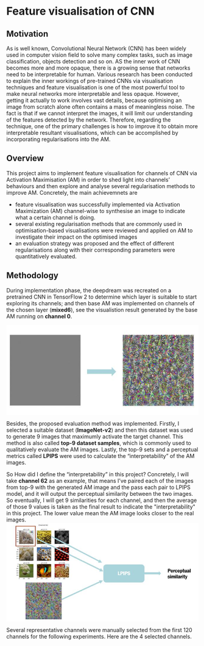 # Feature visualisation of CNN

## **Motivation**
As is well known, Convolutional Neural Network (CNN) has been widely used in computer vision field to solve many complex tasks, such as image classification, objects detection and so on. AS the inner work of CNN becomes more and more opaque, there is a growing sense that networks need to be interpretable for human. Various research has been conducted to explain the inner workings of pre-trained CNNs via visualisation techniques and feature visualisation is one of the most powerful tool to make neural networks more interpretable and less opaque. However, getting it actually to work involves vast details, because optimising an image from scratch alone often contains a mass of meaningless noise. The fact is that if we cannot interpret the images, it will limit our understanding of the features detected by the network. Therefore, regarding the technique, one of the primary challenges is how to improve it to obtain more interpretable resultant visualisations, which can be accomplished by incorporating regularisations into the AM.

## **Overview**
This project aims to implement feature visualisation for channels of CNN via Activation Maximisation (AM) in order to shed light into channels’ behaviours and then explore and analyse several regularisation methods to improve AM. Concretely, the main achievemnets are 
- feature visualisation was successfully implemented via Activation Maximization (AM) channel-wise to synthesise an image to indicate what a certain channel is doing.
- several existing regularisation methods that are commonly used in optimisation-based visualisations were reviewed and applied on AM to investigate their impact on the optimised images
- an evaluation strategy was proposed and the effect of different regularisations along with their corresponding parameters were quantitatively evaluated.  

## **Methodology**
During implementation phase, the deepdream was recreated on a pretrained CNN in TensorFlow 2 to determine which layer is suitable to start exploring its channels; and then base AM was implemented on channels of the chosen layer (**mixed6**), see the visualistion result generated by the base AM running on **channel 0**. 

<img src="./img/base_AM.JPG" alt = "base AM (channel 0)" align=center />

Besides, the proposed evaluation method was implemented. Firstly, I selected a suitable dataset (**ImageNet-v2**) and then this dataset was used to generate 9 images that maximumly activate the target channel. This method is also called **top-9 dataset samples**, which is commonly used to qualitatively evaluate the AM images. Lastly, the top-9 sets and a perceptual metrics called **LPIPS** were used to calculate the “interpretability” of the AM images. 

So How did I define the “interpretability” in this project? Concretely, I will take **channel 62** as an example, that means I’ve paired each of the images from top-9 with the generated AM image and the pass each pair to LPIPS model, and it will output the perceptual similarity between the two images. So eventually, I will get 9 similarities for each channel, and then the average of those 9 values is taken as the final result to indicate the "interpretability" in this project. The lower value mean the AM image looks closer to the real images. 
<img src="./img/similarity_cal.JPG" alt = "similarity calculation" align=center />


Several representative channels were manually selected from the first 120 channels for the following experiments. Here are the 4 selected channels.
